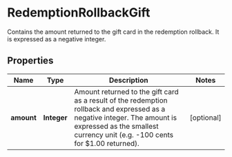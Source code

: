 

# RedemptionRollbackGift

Contains the amount returned to the gift card in the redemption rollback. It is expressed as a negative integer.

## Properties

| Name | Type | Description | Notes |
|------------ | ------------- | ------------- | -------------|
|**amount** | **Integer** | Amount returned to the gift card as a result of the redemption rollback and expressed as a negative integer. The amount is expressed as the smallest currency unit (e.g. -100 cents for $1.00 returned). |  [optional] |



